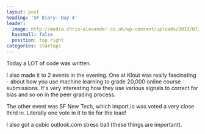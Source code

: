 ```yaml
---
layout: post
heading: 'SF Diary: Day 4'
leader:
  image: http://media.chris-alexander.co.uk/wp-content/uploads/2013/07/IMG_20130724_132528.jpg
  hassmall: false
  position: top right
categories: startups
---
```


Today a LOT of code was written.

I also made it to 2 events in the evening. One at Klout was really fascinating - about how you use machine learning to grade 20,000 online course submissions. It's very interesting how they use various signals to correct for bias and so on in the peer grading process.

The other event was SF New Tech, which import.io was voted a very close third in. Literally one vote in it to tie for the lead!

I also got a cubic outlook.com stress ball (these things are important).
